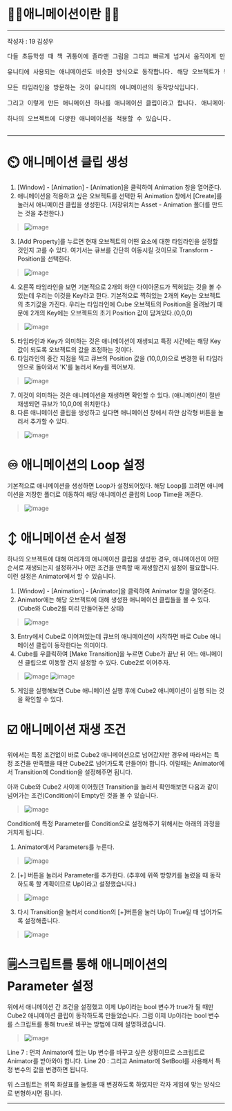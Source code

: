 # 🚶‍♂️애니메이션이란 🚶‍♀️

---
작성자 : 19 김성우

<pre>
다들 초등학생 때 책 귀퉁이에 졸라맨 그림을 그리고 빠르게 넘겨서 움직이게 만들어본 적 있으신가요? <br>
유니티에 사용되는 애니메이션도 비슷한 방식으로 동작합니다. 해당 오브젝트가 특정 타임라인에 어떤 상태에 있는지 정해놓고<br>
모든 타임라인을 방문하는 것이 유니티의 애니메이션의 동작방식입니다.<br>
그리고 이렇게 만든 애니메이션 하나를 애니메이션 클립이라고 합니다. 애니메이션 클립들이 동작하는 조건/순서등을 조절하여<br>
하나의 오브젝트에 다양한 애니메이션을 적용할 수 있습니다.

</pre>

---

# ⏲️ 애니메이션 클립 생성
1. [Window] - [Animation] - [Animation]을 클릭하여 Animation 창을 열어준다.
2. 애니메이션을 적용하고 싶은 오브젝트를 선택한 뒤 Animation 창에서 [Create]를 눌러서 애니메이션 클립을 생성한다. (저장위치는 Asset - Animation 폴더를 만드는 것을 추천한다.)
> ![image](./ani_pic/ani1.png)
3. [Add Property]를 누르면 현재 오브젝트의 어떤 요소에 대한 타임라인을 설정할 것인지 고를 수 있다. 여기서는 큐브를 간단히 이동시킬 것이므로 Transform - Position을 선택한다.
> ![image](./ani_pic/ani2.png)
4. 오른쪽 타임라인을 보면 기본적으로 2개의 하얀 다이아몬드가 찍혀있는 것을 볼 수 있는데 우리는 이것을 Key라고 한다. 기본적으로 찍혀있는 2개의 Key는 오브젝트의 초기값을 가진다. 우리는 타임라인에 Cube 오브젝트의 Position을 올려놨기 때문에 2개의 Key에는 오브젝트의 초기 Position 값이 담겨있다.(0,0,0)
> ![image](./ani_pic/ani3.png)
5. 타임라인과 Key가 의미하는 것은 애니메이션이 재생되고 특정 시간에는 해당 Key값이 되도록 오브젝트의 값을 조정하는 것이다.
6. 타임라인의 중간 지점을 찍고 큐브의 Position 값을 (10,0,0)으로 변경한 뒤 타임라인으로 돌아와서 'K'를 눌러서 Key를 찍어보자.
> ![image](./ani_pic/ani4.png)
7. 이것이 의미하는 것은 애니메이션을 재생하면 확인할 수 있다. (애니메이션이 절반 재생되면 큐브가 10,0,0에 위치한다.)
8. 다른 애니메이션 클립을 생성하고 싶다면 애니메이션 창에서 하얀 삼각형 버튼을 눌러서 추가할 수 있다.
> ![image](./ani_pic/ani6.png)


# ♾️ 애니메이션의 Loop 설정
기본적으로 애니메이션을 생성하면 Loop가 설정되어있다. 해당 Loop를 끄려면 애니메이션을 저장한 폴더로 이동하여 해당 애니메이션 클립의 Loop Time을 꺼준다.
> ![image](./ani_pic/ani5.png)

# ↕️ 애니메이션 순서 설정
하나의 오브젝트에 대해 여러개의 애니메이션 클립을 생성한 경우, 애니메이션이 어떤 순서로 재생되는지 설정하거나 어떤 조건을 만족할 때 재생할건지 설정이 필요합니다.
이런 설정은 Animator에서 할 수 있습니다.

1. [Window] - [Animation] - [Animator]을 클릭하여 Animator 창을 열어준다.
2. Animator에는 해당 오브젝트에 대해 생성한 애니메이션 클립들을 볼 수 있다.(Cube와 Cube2를 미리 만들어놓은 상태)
> ![image](./ani_pic/ani7.png)
3. Entry에서 Cube로 이어져있는데 큐브의 애니메이션이 시작하면 바로 Cube 애니메이션 클립이 동작한다는 의미이다.
4. Cube를 우클릭하여 [Make Transition]을 누르면 Cube가 끝난 뒤 어느 애니메이션 클립으로 이동할 건지 설정할 수 있다. Cube2로 이어주자.
> ![image](./ani_pic/ani8.png)
> ![image](./ani_pic/ani9.png)
5. 게임을 실행해보면 Cube 애니메이션 실행 후에 Cube2 애니메이션이 실행 되는 것을 확인할 수 있다.

# ☑️ 애니메이션 재생 조건
위에서는 특정 조건없이 바로 Cube2 애니메이션으로 넘어갔지만 경우에 따라서는 특정 조건을 만족했을 때만 Cube2로 넘어가도록 만들어야 합니다.
이럴때는 Animator에서 Transition에 Condition을 설정해주면 됩니다.

아까 Cube와 Cube2 사이에 이어줬던 Transition을 눌러서 확인해보면 다음과 같이 넘어가는 조건(Condition)이 Empty인 것을 볼 수 있습니다.
> ![image](./ani_pic/ani10.png)

Condition에 특정 Parameter를 Condition으로 설정해주기 위해서는 아래의 과정을 거치게 됩니다.

1. Animator에서 Parameters를 누른다.
> ![image](./ani_pic/ani11.png)
2. [+] 버튼을 눌러서 Parameter를 추가한다. (추후에 위쪽 방향키를 눌렀을 때 동작하도록 할 계획이므로 Up이라고 설정했습니다.)
> ![image](./ani_pic/ani12.png)
3. 다시 Transition을 눌러서 condition의 [+]버튼을 눌러 Up이 True일 때 넘어가도록 설정해줍니다.
> ![image](./ani_pic/ani13.png)

# 🗒️스크립트를 통해 애니메이션의 Parameter 설정
위에서 애니메이션 간 조건을 설정했고 이제 Up이라는 bool 변수가 true가 될 때만 Cube2 애니메이션 클립이 동작하도록 만들었습니다.
그럼 이제 Up이라는 bool 변수를 스크립트를 통해 true로 바꾸는 방법에 대해 설명하겠습니다.

> ![image](./ani_pic/ani14.png)

Line 7 : 먼저 Animator에 있는 Up 변수를 바꾸고 싶은 상황이므로 스크립트로 Animator를 받아와야 합니다.
Line 20 : 그리고 Animator에 SetBool를 사용해서 특정 변수의 값을 변경하면 됩니다.

위 스크립트는 위쪽 화살표를 눌렀을 때 변경하도록 하였지만 각자 게임에 맞는 방식으로 변형하시면 됩니다.



---





